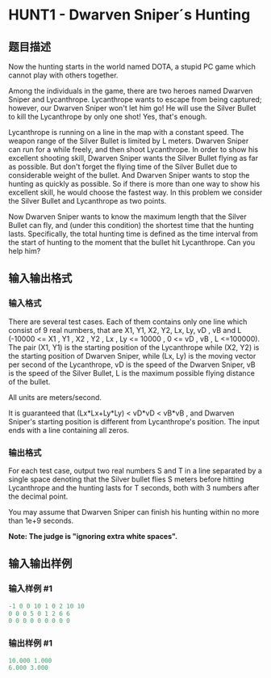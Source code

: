 # HUNT1 - Dwarven Sniper´s Hunting

## 题目描述

Now the hunting starts in the world named DOTA, a stupid PC game which cannot play with others together.

Among the individuals in the game, there are two heroes named Dwarven Sniper and Lycanthrope. Lycanthrope wants to escape from being captured; however, our Dwarven Sniper won't let him go! He will use the Silver Bullet to kill the Lycanthrope by only one shot! Yes, that's enough.

Lycanthrope is running on a line in the map with a constant speed. The weapon range of the Silver Bullet is limited by L meters. Dwarven Sniper can run for a while freely, and then shoot Lycanthrope. In order to show his excellent shooting skill, Dwarven Sniper wants the Silver Bullet flying as far as possible. But don't forget the flying time of the Silver Bullet due to considerable weight of the bullet. And Dwarven Sniper wants to stop the hunting as quickly as possible. So if there is more than one way to show his excellent skill, he would choose the fastest way. In this problem we consider the Silver Bullet and Lycanthrope as two points.

Now Dwarven Sniper wants to know the maximum length that the Silver Bullet can fly, and (under this condition) the shortest time that the hunting lasts. Specifically, the total hunting time is defined as the time interval from the start of hunting to the moment that the bullet hit Lycanthrope. Can you help him?

## 输入输出格式

### 输入格式

There are several test cases. Each of them contains only one line which consist of 9 real numbers, that are X1, Y1, X2, Y2, Lx, Ly, vD , vB and L (-10000 <= X1 , Y1 , X2 , Y2 , Lx , Ly <= 10000 , 0 <= vD , vB , L <=100000). The pair (X1, Y1) is the starting position of the Lycanthrope while (X2, Y2) is the starting position of Dwarven Sniper, while (Lx, Ly) is the moving vector per second of the Lycanthrope, vD is the speed of the Dwarven Sniper, vB is the speed of the Silver Bullet, L is the maximum possible flying distance of the bullet.

All units are meters/second.

It is guaranteed that (Lx\*Lx+Ly\*Ly) < vD\*vD < vB\*vB , and Dwarven Sniper's starting position is different from Lycanthrope's position. The input ends with a line containing all zeros.

### 输出格式

For each test case, output two real numbers S and T in a line separated by a single space denoting that the Silver bullet flies S meters before hitting Lycanthrope and the hunting lasts for T seconds, both with 3 numbers after the decimal point.

You may assume that Dwarven Sniper can finish his hunting within no more than 1e+9 seconds.

**Note: The judge is "ignoring extra white spaces".**

## 输入输出样例

### 输入样例 #1

```cpp
-1 0 0 10 1 0 2 10 10
0 0 0 5 0 1 2 6 6
0 0 0 0 0 0 0 0 0
```


### 输出样例 #1

```cpp
10.000 1.000
6.000 3.000
```


